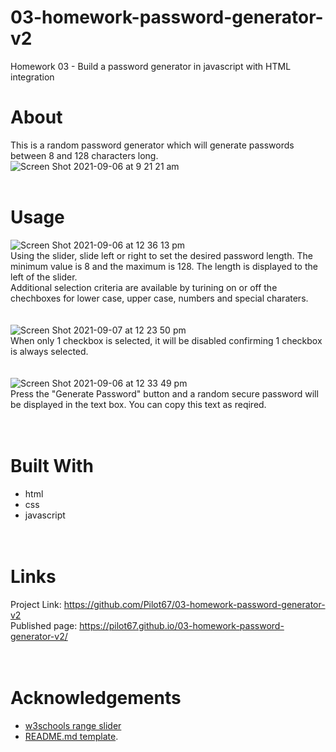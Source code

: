 # 03-homework-password-generator-v2
Homework 03 - Build a password generator in javascript with HTML integration  

# About
This is a random password generator which will generate passwords between 8 and 128 characters long.  
![Screen Shot 2021-09-06 at 9 21 21 am](https://user-images.githubusercontent.com/86697483/132151361-c3c1a649-8ee0-43cc-8a1f-0c095ec2fa05.png)  
&nbsp;  
# Usage
![Screen Shot 2021-09-06 at 12 36 13 pm](https://user-images.githubusercontent.com/86697483/132152651-20256fae-6d49-436e-b7cc-143d7d2074bd.png)  
Using the slider, slide left or right to set the desired password length. The minimum value is 8 and the maximum is 128. The length is displayed to the left of the slider.
&nbsp;  
Additional selection criteria are available by turining on or off the chechboxes for lower case, upper case, numbers and special charaters.  
&nbsp;  
&nbsp;  
![Screen Shot 2021-09-07 at 12 23 50 pm](https://user-images.githubusercontent.com/86697483/132274713-1cb47e54-1a84-44bc-ba3e-390269fde3e8.png)  
When only 1 checkbox is selected, it will be disabled confirming 1 checkbox is always selected.  
&nbsp;  
&nbsp;  
![Screen Shot 2021-09-06 at 12 33 49 pm](https://user-images.githubusercontent.com/86697483/132152483-1c03a5b9-65af-472d-a3d6-9426733de041.png)  
Press the "Generate Password" button and a random secure password will be displayed in the text box. You can copy this text as reqired.  
&nbsp;  
&nbsp;  
# Built With
* html  
* css  
* javascript  
&nbsp;  
&nbsp;  
# Links
Project Link: https://github.com/Pilot67/03-homework-password-generator-v2  
Published page: https://pilot67.github.io/03-homework-password-generator-v2/  
&nbsp;  
&nbsp;  
# Acknowledgements
* [w3schools range slider](https://www.w3schools.com/howto/howto_js_rangeslider.asp)  
* [README.md template](https://github.com/othneildrew/Best-README-Template). 

